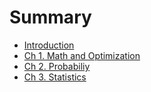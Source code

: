 # Summary

* [Introduction](README.md)
* [Ch 1. Math and Optimization](chapter1.md)
* [Ch 2. Probabiliy](chapter2.md)
* [Ch 3. Statistics](chapter3.md)

